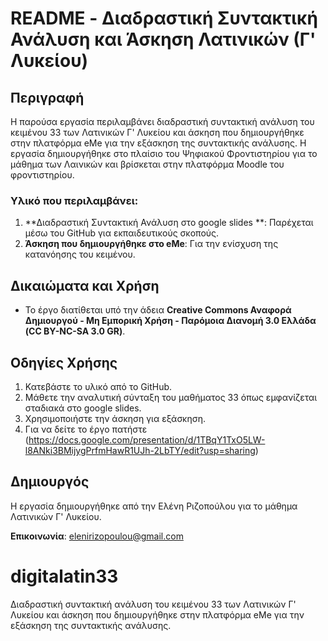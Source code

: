 # README - Διαδραστική Συντακτική Ανάλυση και Άσκηση Λατινικών (Γ' Λυκείου)

## Περιγραφή
Η παρούσα εργασία περιλαμβάνει διαδραστική συντακτική ανάλυση του κειμένου 33 των Λατινικών Γ' Λυκείου και άσκηση που δημιουργήθηκε στην πλατφόρμα eMe για την εξάσκηση της συντακτικής ανάλυσης. Η εργασία δημιουργήθηκε στο πλαίσιο του Ψηφιακού Φροντιστηρίου για το μάθημα των Λαινικών και βρίσκεται στην πλατφόρμα Moodle του φροντιστηρίου.

### Υλικό που περιλαμβάνει:
1. **Διαδραστική Συντακτική Ανάλυση στο google slides **: Παρέχεται μέσω του GitHub για εκπαιδευτικούς σκοπούς.
2. **Άσκηση που δημιουργήθηκε στο eMe**: Για την ενίσχυση της κατανόησης του κειμένου.

## Δικαιώματα και Χρήση
- Το έργο διατίθεται υπό την άδεια **Creative Commons Αναφορά Δημιουργού - Μη Εμπορική Χρήση - Παρόμοια Διανομή 3.0 Ελλάδα (CC BY-NC-SA 3.0 GR)**.

## Οδηγίες Χρήσης
1. Κατεβάστε το υλικό από το GitHub.
2. Μάθετε την αναλυτική σύνταξη του μαθήματος 33 όπως εμφανίζεται σταδιακά στο google slides.
3. Χρησιμοποιήστε την άσκηση για εξάσκηση.
4. Για να δείτε το έργο πατήστε (https://docs.google.com/presentation/d/1TBqY1TxO5LW-l8ANki3BMijygPrfmHawR1UJh-2LbTY/edit?usp=sharing)

## Δημιουργός
Η εργασία δημιουργήθηκε από την Ελένη Ριζοπούλου για το μάθημα Λατινικών Γ' Λυκείου.

**Επικοινωνία**: elenirizopoulou@gmail.com
# digitalatin33
Διαδραστική συντακτική ανάλυση του κειμένου 33 των Λατινικών Γ' Λυκείου και άσκηση που δημιουργήθηκε στην πλατφόρμα eMe για την εξάσκηση της συντακτικής ανάλυσης.
